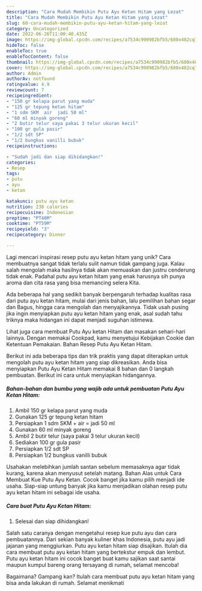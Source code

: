 ```yaml
---
description: "Cara Mudah Membikin Putu Ayu Ketan Hitam yang Lezat"
title: "Cara Mudah Membikin Putu Ayu Ketan Hitam yang Lezat"
slug: 60-cara-mudah-membikin-putu-ayu-ketan-hitam-yang-lezat
category: Uncategorized
date: 2022-06-26T11:00:40.435Z
image: https://img-global.cpcdn.com/recipes/a7534c990982bfb5/680x482cq70/putu-ayu-ketan-hitam-foto-resep-utama.jpg
hideToc: false
enableToc: true
enableTocContent: false
thumbnail: https://img-global.cpcdn.com/recipes/a7534c990982bfb5/680x482cq70/putu-ayu-ketan-hitam-foto-resep-utama.jpg
cover: https://img-global.cpcdn.com/recipes/a7534c990982bfb5/680x482cq70/putu-ayu-ketan-hitam-foto-resep-utama.jpg
author: Admin
authorAv: notfound
ratingvalue: 4.9
reviewcount: 7
recipeingredient:
- "150 gr kelapa parut yang muda"
- "125 gr tepung ketan hitam"
- "1 sdm SKM  air  jadi 50 ml"
- "60 ml minyak goreng"
- "2 butir telur saya pakai 3 telur ukuran kecil"
- "100 gr gula pasir"
- "1/2 sdt SP"
- "1/2 bungkus vanilli bubuk"
recipeinstructions:

- "Sudah jadi dan siap dihidangkan!"
categories:
- Resep
tags:
- putu
- ayu
- ketan

katakunci: putu ayu ketan 
nutrition: 238 calories
recipecuisine: Indonesian
preptime: "PT40M"
cooktime: "PT59M"
recipeyield: "3"
recipecategory: Dinner

---
```





Lagi mencari inspirasi resep putu ayu ketan hitam yang unik? Cara membuatnya sangat tidak terlalu sulit namun tidak gampang juga. Kalau salah mengolah maka hasilnya tidak akan memuaskan dan justru cenderung tidak enak. Padahal putu ayu ketan hitam yang enak harusnya sih punya aroma dan cita rasa yang bisa memancing selera Kita.





Ada beberapa hal yang sedikit banyak berpengaruh terhadap kualitas rasa dari putu ayu ketan hitam, mulai dari jenis bahan, lalu pemilihan bahan segar dan Bagus, hingga cara mengolah dan menyajikannya. Tidak usah pusing jika ingin menyiapkan putu ayu ketan hitam yang enak,      asal sudah tahu triknya maka hidangan ini dapat menjadi suguhan istimewa.














Lihat juga cara membuat Putu Ayu ketan Hitam dan masakan sehari-hari lainnya. Dengan memakai Cookpad, kamu menyetujui Kebijakan Cookie dan Ketentuan Pemakaian. Bahan Resep Putu Ayu Ketan Hitam.






Berikut ini ada beberapa tips dan trik praktis yang dapat diterapkan untuk mengolah putu ayu ketan hitam yang siap dikreasikan. Anda bisa menyiapkan Putu Ayu Ketan Hitam memakai 8 bahan dan 0 langkah pembuatan. Berikut ini cara untuk menyiapkan hidangannya.

<!--inarticleads1-->

##### Bahan-bahan dan bumbu yang wajib ada untuk pembuatan Putu Ayu Ketan Hitam:

1. Ambil 150 gr kelapa parut yang muda
1. Gunakan 125 gr tepung ketan hitam
1. Persiapkan 1 sdm SKM + air = jadi 50 ml
1. Gunakan 60 ml minyak goreng
1. Ambil 2 butir telur (saya pakai 3 telur ukuran kecil)
1. Sediakan 100 gr gula pasir
1. Persiapkan 1/2 sdt SP
1. Persiapkan 1/2 bungkus vanilli bubuk


Usahakan melebihkan jumlah santan sebelum memasaknya agar tidak kurang, karena akan menyusut setelah matang. Bahan Alas untuk Cara Membuat Kue Putu Ayu Ketan. Cocok banget jika kamu pilih menjadi ide usaha. Siap-siap untung banyak jika kamu menjadikan olahan resep putu ayu ketan hitam ini sebagai ide usaha. 

<!--inarticleads2-->

##### Cara buat Putu Ayu Ketan Hitam:


1. Selesai dan siap dihidangkan!

Salah satu caranya dengan mengetahui resep kue putu ayu dan cara pembuatannya. Dari sekian banyak kuliner khas Indonesia, putu ayu jadi jajanan yang menggiurkan. Putu ayu ketan hitam siap disajikan. Itulah dia cara membuat putu ayu ketan hitam yang bertekstur empuk dan lembut. Putu ayu ketan hitam ini cocok banget buat kamu sajikan saat santai maupun kumpul bareng orang tersayang di rumah, selamat mencoba! 

Bagaimana? Gampang kan? Itulah cara membuat putu ayu ketan hitam yang bisa anda lakukan di rumah. Selamat menikmati
